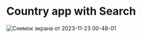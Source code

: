 # Country app with Search

![Снимок экрана от 2023-11-23 00-48-01](https://github.com/muradilinc/homework61/assets/94906699/ad7757cb-cceb-47ba-b953-df1fe1b91fa8)
